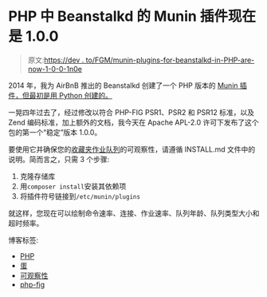 # PHP 中 Beanstalkd 的 Munin 插件现在是 1.0.0

> 原文:[https://dev . to/FGM/munin-plugins-for-beanstalkd-in-PHP-are-now-1-0-0-1n0e](https://dev.to/fgm/munin-plugins-for-beanstalkd-in-php-are-now-1-0-0-1n0e)

2014 年，我为 AirBnB 推出的 Beanstalkd 创建了一个 PHP 版本的 [Munin 插件，但最初是用 Python 创建的。](https://github.com/fgm/beanstalk-munin-php)

一晃四年过去了，经过修改以符合 PHP-FIG PSR1、PSR2 和 PSR12 标准，以及 Zend 编码标准，加上额外的文档，我今天在 Apache APL-2.0 许可下发布了这个包的第一个“稳定”版本 1.0.0。

要使用它并确保您的[收藏夹作业队列](http://kr.github.io/beanstalkd/)的可观察性，请遵循 INSTALL.md 文件中的说明。简而言之，只需 3 个步骤:

1.  克隆存储库
2.  用`composer install`安装其依赖项
3.  将插件符号链接到`/etc/munin/plugins`

就这样，您现在可以绘制命令速率、连接、作业速率、队列年龄、队列类型大小和超时频率。

博客标签:

*   [PHP](https://blog.riff.org/topic/computing/php_0)
*   [蛋](https://blog.riff.org/taxonomy/term/238)
*   [可观察性](https://blog.riff.org/taxonomy/term/239)
*   [php-fig](https://blog.riff.org/tags/phpfig)